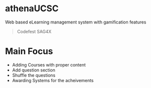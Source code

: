 # athenaUCSC
Web based eLearning management system with gamification features

> Codefest 
> SAG4X

# Main Focus
- Adding Courses with proper content
- Add question section
- Shuffle the questions
- Awarding Systems for the acheivements
